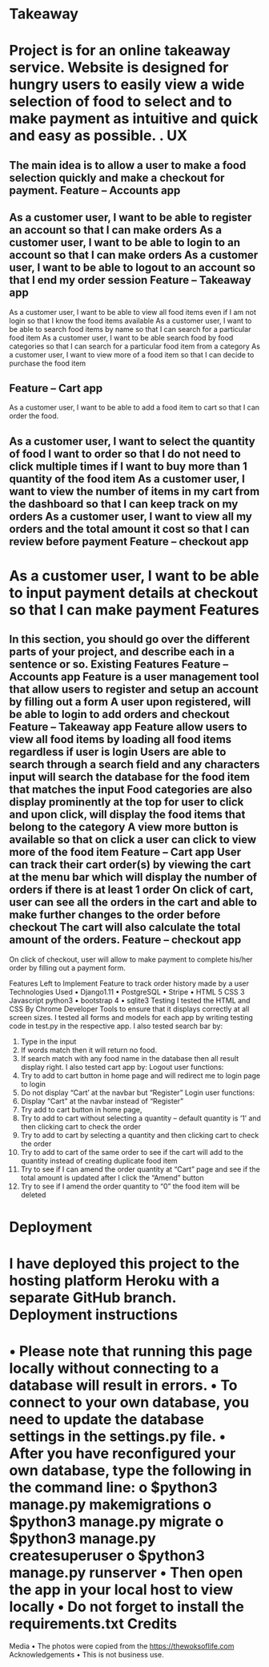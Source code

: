 Takeaway
==
Project is for an online takeaway service.
Website is designed for hungry users to easily view a wide selection of food to select and to make payment as intuitive and quick and easy as possible.
.
UX
==
The main idea is to allow a user to make a food selection quickly and make a checkout for payment.
Feature – Accounts app
--
As a customer user, I want to be able to register an account so that I can make orders
As a customer user, I want to be able to login to an account so that I can make orders
As a customer user, I want to be able to logout to an account so that I end my order session
Feature – Takeaway app
--
As a customer user, I want to be able to view all food items even if I am not login so that I know the food items available
As a customer user, I want to be able to search food items by name so that I can search for a particular food item
As a customer user, I want to be able search food by food categories so that I can search for a particular food item from a category
As a customer user, I want to view more of a food item so that I can decide to purchase the food item

Feature – Cart app
--
As a customer user, I want to be able to add a food item to cart so that I can order the food.

As a customer user, I want to select the quantity of food I want to order so that I do not need to click multiple times if I want to buy more than 1 quantity of the food item
As a customer user, I want to view the number of items in my cart from the dashboard so that I can keep track on my orders
As a customer user, I want to view all my orders and the total amount it cost so that I can review before payment
Feature – checkout app
--
As a customer user, I want to be able to input payment details at checkout so that I can make payment
Features
==
In this section, you should go over the different parts of your project, and describe each in a sentence or so.
Existing Features
Feature – Accounts app
Feature is a user management tool that allow users to register and setup an account by filling out a form
A user upon registered, will be able to login to add orders and checkout
Feature – Takeaway app
Feature allow users to view all food items by loading all food items regardless if user is login
Users are able to search through a search field and any characters input will search the database for the food item that matches the input
Food categories are also display prominently at the top for user to click and upon click, will display the food items that belong to the category
A view more button is available so that on click a user can click to view more of the food item
Feature – Cart app
User can track their cart order(s) by viewing the cart at the menu bar which will display the number of orders if there is at least 1 order
On click of cart, user can see all the orders in the cart and able to make further changes to the order before checkout
The cart will also calculate the total amount of the orders.
 Feature – checkout app
--
On click of checkout, user will allow to make payment to complete his/her order by filling out a payment form.

Features Left to Implement
Feature to track order history made by a user
Technologies Used
•	Django1.11
•	PostgreSQL
•	Stripe
•	HTML 5
CSS 3
Javascript
python3
•	bootstrap 4
•	sqlite3
Testing
I tested the HTML and CSS By Chrome Developer Tools to ensure that it displays correctly at all screen sizes.
I tested all forms and models for each app by writing testing code in test.py in the respective app.
 I also tested search bar by: 
1.	Type in the input
2.	If words match then it will return no food.
3.	If search match with any food name in the database then all result display right.
I also tested cart app by:
Logout user functions:
1.	Try to add to cart button in home page and will redirect me to login page to login
2.	Do not display “Cart’ at the navbar but “Register”
Login user functions:
1.	Display “Cart” at the navbar instead of “Register”
2.	Try add to cart button in home page, 
3.	Try to add to cart without selecting a quantity – default quantity is ‘1’  and then clicking cart to check the order
4.	Try to add to cart by selecting a quantity and then clicking cart to check the order
5.	Try to add to cart of the same order to see if the cart will add to the quantity instead of creating duplicate food item
6.	Try to see if I can amend the order quantity at “Cart” page and see if the total amount is updated after I click the “Amend” button
7.	Try to see if I amend the order quantity to “0” the food item will be deleted

Deployment
==
I have deployed this project to the hosting platform Heroku with a separate GitHub branch.
Deployment instructions
==
•	Please note that running this page locally without connecting to a database will result in errors.
•	To connect to your own database, you need to update the database settings in the settings.py file.
•	After you have reconfigured your own database, type the following in the command line:
o	$python3 manage.py makemigrations
o	$python3 manage.py migrate
o	$python3 manage.py createsuperuser
o	$python3 manage.py runserver
•	Then open the app in your local host to view locally
•	Do not forget to install the requirements.txt
Credits
==
Media
•	The photos were copied from the https://thewoksoflife.com
Acknowledgements
•	This is not business use.

